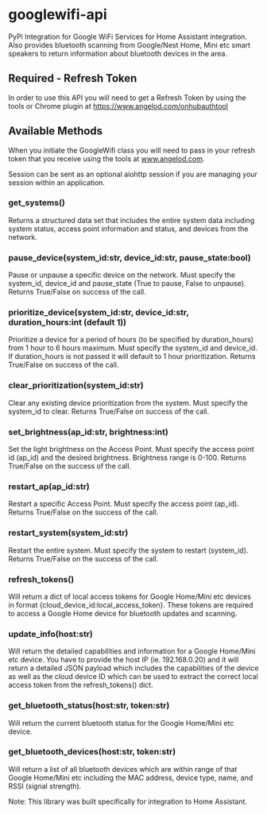 # googlewifi-api
PyPi Integration for Google WiFi Services for Home Assistant integration. Also provides bluetooth scanning from Google/Nest Home, Mini etc smart speakers to return information about bluetooth devices in the area.

## Required - Refresh Token

In order to use this API you will need to get a Refresh Token by using the tools or Chrome plugin at https://www.angelod.com/onhubauthtool

## Available Methods

When you initiate the GoogleWifi class you will need to pass in your refresh token that you receive using the tools at www.angelod.com.

Session can be sent as an optional aiohttp session if you are managing your session within an application.

### get_systems()

Returns a structured data set that includes the entire system data including system status, access point information and status, and devices from the network.

### pause_device(system_id:str, device_id:str, pause_state:bool)

Pause or unpause a specific device on the network. Must specify the system_id, device_id and pause_state (True to pause, False to unpause). Returns True/False on success of the call.

### prioritize_device(system_id:str, device_id:str, duration_hours:int (default 1))

Prioritize a device for a period of hours (to be specified by duration_hours) from 1 hour to 6 hours maximum. Must specify the system_id and device_id. If duration_hours is not passed it will default to 1 hour prioritization. Returns True/False on success of the call.

### clear_prioritization(system_id:str)

Clear any existing device prioritization from the system. Must specify the system_id to clear. Returns True/False on success of the call.

### set_brightness(ap_id:str, brightness:int)

Set the light brightness on the Access Point. Must specify the access point id (ap_id) and the desired brightness. Brightness range is 0-100. Returns True/False on the success of the call.

### restart_ap(ap_id:str)

Restart a specific Access Point. Must specify the access point (ap_id). Returns True/False on the success of the call.

### restart_system(system_id:str)

Restart the entire system. Must specify the system to restart (system_id). Returns True/False on the success of the call.

### refresh_tokens()

Will return a dict of local access tokens for Google Home/Mini etc devices in format {cloud_device_id:local_access_token}. These tokens are required to access a Google Home device for bluetooth updates and scanning.

### update_info(host:str)

Will return the detailed capabilities and information for a Google Home/Mini etc device. You have to provide the host IP (ie. 192.168.0.20) and it will return a detailed JSON payload which includes the capabilities of the device as well as the cloud device ID which can be used to extract the correct local access token from the refresh_tokens() dict.

### get_bluetooth_status(host:str, token:str)

Will return the current bluetooth status for the Google Home/Mini etc device.

### get_bluetooth_devices(host:str, token:str)

Will return a list of all bluetooth devices which are within range of that Google Home/Mini etc including the MAC address, device type, name, and RSSI (signal strength).

Note: This library was built specifically for integration to Home Assistant.
